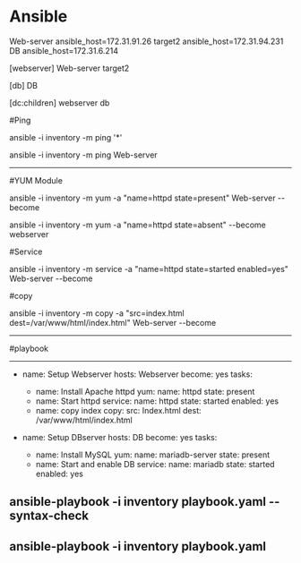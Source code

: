# Ansible


Web-server ansible_host=172.31.91.26
target2 ansible_host=172.31.94.231
DB ansible_host=172.31.6.214

[webserver]
Web-server
target2

[db]
DB

[dc:children]
webserver
db

#Ping 

ansible -i inventory -m ping '*'

ansible -i inventory -m ping Web-server


---------------------------

#YUM Module

ansible -i inventory -m yum -a "name=httpd state=present" Web-server --become   

ansible -i inventory -m yum -a "name=httpd state=absent" --become webserver 

#Service 

ansible -i inventory  -m service -a "name=httpd state=started enabled=yes" Web-server --become

#copy

ansible -i inventory -m copy -a "src=index.html dest=/var/www/html/index.html" Web-server --become

--------------------------

#playbook


---
- name: Setup Webserver
  hosts: Webserver
  become: yes
  tasks:
    - name: Install Apache httpd
      yum:
        name: httpd
        state: present
    - name: Start httpd
      service:
        name: httpd
        state: started
        enabled: yes
    - name: copy index
      copy:
        src: Index.html
        dest: /var/www/html/index.html

- name: Setup DBserver
  hosts: DB
  become: yes
  tasks:
    - name: Install MySQL
      yum:
        name: mariadb-server
        state: present
    - name: Start and enable DB
      service:
        name: mariadb
        state: started
        enabled: yes



## ansible-playbook -i inventory playbook.yaml --syntax-check 
## ansible-playbook -i inventory playbook.yaml 